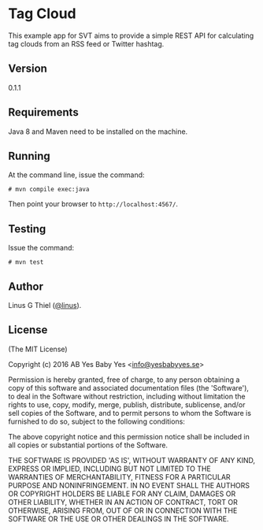 # Tag Cloud

This example app for SVT aims to provide a simple REST API for calculating tag
clouds from an RSS feed or Twitter hashtag.

## Version

0.1.1

## Requirements

Java 8 and Maven need to be installed on the machine.

## Running

At the command line, issue the command:

    # mvn compile exec:java

Then point your browser to `http://localhost:4567/`.

## Testing

Issue the command:

    # mvn test

## Author

Linus G Thiel ([@linus](https://github.com/linus)).

## License

(The MIT License)

Copyright (c) 2016 AB Yes Baby Yes &lt;info@yesbabyyes.se&gt;

Permission is hereby granted, free of charge, to any person obtaining
a copy of this software and associated documentation files (the
'Software'), to deal in the Software without restriction, including
without limitation the rights to use, copy, modify, merge, publish,
distribute, sublicense, and/or sell copies of the Software, and to
permit persons to whom the Software is furnished to do so, subject to
the following conditions:

The above copyright notice and this permission notice shall be
included in all copies or substantial portions of the Software.

THE SOFTWARE IS PROVIDED 'AS IS', WITHOUT WARRANTY OF ANY KIND,
EXPRESS OR IMPLIED, INCLUDING BUT NOT LIMITED TO THE WARRANTIES OF
MERCHANTABILITY, FITNESS FOR A PARTICULAR PURPOSE AND NONINFRINGEMENT.
IN NO EVENT SHALL THE AUTHORS OR COPYRIGHT HOLDERS BE LIABLE FOR ANY
CLAIM, DAMAGES OR OTHER LIABILITY, WHETHER IN AN ACTION OF CONTRACT,
TORT OR OTHERWISE, ARISING FROM, OUT OF OR IN CONNECTION WITH THE
SOFTWARE OR THE USE OR OTHER DEALINGS IN THE SOFTWARE.
